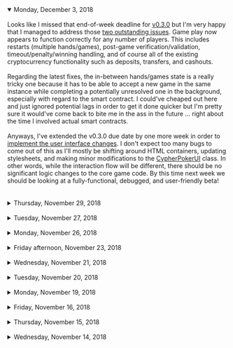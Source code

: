 <details open>
<summary>Monday, December 3, 2018</summary>
<br/>
Looks like I missed that end-of-week deadline for <a href="https://github.com/monicanagent/cypherpoker.js/milestone/2">v0.3.0</a> but I'm very happy that I managed to address those <a href="https://github.com/monicanagent/cypherpoker.js/commit/86d03b0637e7ae1e4601545971d64881c8f7fbbc">two outstanding issues</a>. Game play now appears to function correctly for any number of players. This includes restarts (multiple hands/games), post-game verification/validation, timeout/penalty/winning handling, and of course all of the existing cryptocurrency functionality such as deposits, transfers, and cashouts.<br/>
<br/>
Regarding the latest fixes, the in-between hands/games state is a really tricky one because it has to be able to accept a new game in the same instance while completing a potentially unresolved one in the background, especially with regard to the smart contract. I could've cheaped out here and just ignored potential lags in order to get it done quicker but I'm pretty sure it would've come back to bite me in the ass in the future ... right about the time I involved actual smart contracts.<br/>
<br/>
Anyways, I've extended the v0.3.0 due date by one more week in order to <a href="https://github.com/monicanagent/cypherpoker.js/issues/11">implement the user interface changes</a>. I don't expect too many bugs to come out of this as I'll mostly be shifting around HTML containers, updating stylesheets, and making minor modifications to the <a href="https://github.com/monicanagent/cypherpoker.js/blob/master/src/web/scripts/CypherPokerUI.js">CypherPokerUI</a> class. In other words, while the interaction flow will be different, there should be no significant logic changes to the core game code. By this time next week we should be looking at a fully-functional, debugged, and user-friendly beta!<br/>
<br/>
</details>
<br/>
<details>
<summary>Thursday, November 29, 2018</summary>
<br/>
There was little to update yesterday as I made little progress but today, at last, I made a breakthrough on the final major issue for v0.3.0.<br/>
<br/>
The <a href="https://github.com/monicanagent/cypherpoker.js/issues/10#issuecomment-442983023">issue notes</a> have been updated with my findings and at this point the problem can be considered fixed although its root remains: there are two key objects being used for analysis instead of the expected one.<br/>
<br/>
The current fix involves simply using the key object at the highest index (in the chain), but it's not a great fix since in the future the plan is to use (potentially) multiple keys in a hand/game. In other words, where only one key object is currently expected, in the future there could be more than one.<br/>
<br/>
In any event, the end is clearly in sight now and in the worst-case scenario I can simply upload the current fix an flag it for a future update (before multiple keys per hand are used).<br/>
<br/>
</details>
<br/>
<details>
<summary>Tuesday, November 27, 2018</summary>
<br/>
There wasn't much time to get in front of a keyboard today so there's nothing new to update. However, I did give some thoughts to the remaining issues and the new design, which I'll hopefully be able to share soon.<br/>
<br/>
</details>
<br/>
<details>
<summary>Monday, November 26, 2018</summary>
<br/>
I managed to re-enable the post-game <a href="https://github.com/monicanagent/cypherpoker.js/blob/master/src/web/scripts/CypherPokerAnalyzer.js">analyzer</a>, the part of the code the verifies the cryptographic correctness and winning hand(s) in the browser (the <a href="https://github.com/monicanagent/cypherpoker.js/blob/master/src/server/api/CP_SmartContract.js">server contract</a> is expected to contain similar functionality).<br/>
<br/>
It works, so long as the next dealer doesn't hit the "RESTART" button for the table before the analyzer has a chance to spit out a final analysis (did the game verify correctly cryptographically? did the game adhere to established rules? who had the best / winning hands? what were everyone's best hands? etc). In that very possible condition, the analysis simply stops and the hand results fails to show up in the Hand History. It's not fatal--everything else resumes independently and correctly, including the contract--but it's less than ideal.<br/>
<br/>
I <a href="https://github.com/monicanagent/cypherpoker.js/commit/bbedca1bcde4117e6400f5589451c6920ed3cff7">added an update</a> on Saturday afternoon to the repository to address the associated issue and the previous paragraph describes why this is a <i>partial</i> fix.<br/>
<br/>
It's one of those proverbial dark 'n stormy nights here in Toronto, some slow Adele song is on the radio as the cold November rain falls on the pavement, and I think, it's okay to feel a little less than enthusiastic when starting the week like this.<br/>
<br/>
On the bright side, I haven't noticed any new issues which suggests that v0.3.0 is very much within reach. The fact that pieces of the game software can continue to function correctly despite other pieces failing--like the analyzer--also speaks to the strength and versatility of the underlying architecture.<br/>
<br/>
That being said, I guess I should also start doing some UI design work...<br/>
<br/>
</details>
<br/>
<details>
<summary>Friday afternoon, November 23, 2018</summary>
<br/>
I skipped the update last night and decided instead to push on through  the darkness and then back into the bleary light of morning in order to finally fix <a href="https://github.com/monicanagent/cypherpoker.js/milestone/1">those critical issues that were plaguing version 0.2.3</a><br/>
<br/>
There are presently <a href="https://github.com/monicanagent/cypherpoker.js/milestones/v0.3.0">two remaining bugs</a> that have been added to the v0.3.0 release (one of them is new), neither of which are fatal or cause malfunctions so some of the user interface work can be done alongside the fix work.<br/>
<br/>
I'll see if I can knock off those two issues this weekend and think about how I want to approach the UI; I'm thinking somewhere along the lines of "clean, modern, easy to use, a <a href="https://en.wikipedia.org/wiki/White-label_product">white label</a>-ish prototype-ly kinda feel".<br/>
<br/>
Can I get to v0.3.0 by next Saturday? I'm optimistic I can, but that optimism is derived entirely from the lack complexity of the work I make for myself in the intervening time. We'll see.<br/>
<br/>
Right now, though, I'll settle for a few Zzz's<br/>
<br/>
</details>
<br/>
<details>
<summary>Wednesday, November 21, 2018</summary>
<br/>
I've managed to take two steps back from yesterday's step forward and once again find myself dealing with non-restarting contracts. Some of the same symptoms have re-appeared but this time as a result of changes to other sections of the code.<br/>
<br/>
It's quite surprising to see that yesterday's changes worked as well as they did considering that I'd failed to update parts of the <a href="https://github.com/monicanagent/cypherpoker.js/blob/master/src/web/scripts/CypherPokerContract.js">CypherPokerContract</a> class to insolate the contract data from the game.<br/>
<br/>
Oh well, them's the breaks--it is a pretty complex piece of code after all. I can at least console myself with the fact that the contract interactions in CypherPoker.AS were also the trickiest parts to deal with and took a while to iron out. In addition, I can retrace my latest fixes since the issues seem to be appearing in the same locations (albeit not in exactly the same way).<br/>
<br/>
I've updated the <a href="https://github.com/monicanagent/cypherpoker.js/milestone/1">v0.2.3 milestone</a> to end this coming Friday and hopefully I can hit that date. It'll be about a week late but it should still leave sufficient time for the v0.3.0 updates. Fingers crossed.<br/>
</details>
<br/>
<details>
<br/>
<summary>Tuesday, November 20, 2018</summary>
<br/>
I've confirmed that issue <a href="https://github.com/monicanagent/cypherpoker.js/issues/4">4</a> no longer appears and have also fixed the problem where contracts won't restart on subsequent hands--with <a href="https://github.com/monicanagent/cypherpoker.js/issues/9">one exception</a>: in a multi-player game (3+), if one or more players fold in a subsequent hand the post-game analysis doesn't kick off (i.e. the contract doesn't complete). This doesn't occur if all but one players have folded; in other words, at least two players must play the hand to the end.<br/>
<br/>
This is most likely a similar issue to those have been plaguing the other contract restarts but on a positive note it appears to be one of the last major issues related to contract handling.<br/>
<br/>
There is <a href="https://github.com/monicanagent/cypherpoker.js/issues/8">another contract-based issue</a> in which multiple winning hands are returned in a post-game analysis if the highest winning hand was a high-card but the payout appears to be handled correctly so it's a minor issue.<br/>
<br/>
Finally, the <a href="https://github.com/monicanagent/cypherpoker.js/issues/7">player timeout problem</a> is still lingering but it takes a lesser precedence than the other problems above since a timeout on a successfully completed contract simply results in an "invalid contract" error.<br/>
<br/>
Work continues...
</details>
<br/>
<details>
<summary>Monday, November 19, 2018</summary>
<br/>
I worked through the weekend but unfortunately I wasn't able to address all of the issues that have come up.<br/>
<br/>
The <a href="https://github.com/monicanagent/cypherpoker.js/issues/4">duplicate card selection issue</a> ended up being a simple fix with a surprisingly unintuitive source: card selections from other players were being <a href="https://github.com/monicanagent/cypherpoker.js/blob/485c7639e820d1ee6db5de5d825d690a09640b2b/src/web/scripts/CypherPokerGame.js#L2096">excluded from the selection process if they weren't private</a>. How does excluding cards duplicate them in the contract? Simply because if a card being selected was public it wouldn't be removed from the face-down deck, thereby allowing it to <i>sometimes</i> be selected twice.<br/>
<br/>
I haven't logged the other issues I've encountered during my testing but they all have to do with game restarts/ends and specifically to the contract. Although games are now successfully ending and restarting on the first try, the second round causes various validation errors on the server-side contract (though the contracts are mostly completing).<br/>
<br/>
Initially I was suspicious that perhaps the validation process had some errors but it turns out that every problem being reported is indeed a failure. For example, in subsequent (after the first game/hand) rounds of deck encryption, the first encryption by the dealer is not being stored to the contract. It took some digging and comparing raw data between the <a href="https://github.com/monicanagent/cypherpoker.js/blob/master/src/server/api/CP_SmartContract.js">server contract</a> and the <a href="https://github.com/monicanagent/cypherpoker.js/blob/master/src/web/scripts/CypherPokerAnalyzer.js">CypherPokerAnalyzer</a> data, which is correct, to figure this out.<br/>
<br/>
Although I'll probably need another day or two to knock of the rest of the issues, I am making incremental progress and am seeing definitive patterns emerge as to where the bugs are and what their likely source is. This is a good thing considering the asynchronous complexity of the software.<br/>
<br/>
I'm not sure if this will put much of a dent in the v0.3.0 update schedule--for now I'm still optimistic that it won't.
</details>

<br/>

<details>
<summary>Friday, November 16, 2018</summary>
<br/>
It appears that issue <a href="https://github.com/monicanagent/cypherpoker.js/issues/4">#4</a> is now fixed; I only need to test more extensively with different combinations of players and timings (restart immediately at end of game, restart after brief delay, restart with/without switching browser tabs, etc.)<br/>
<br/>
Issue <a href="https://github.com/monicanagent/cypherpoker.js/issues/7">#7</a> (player timeout continues beyond the end of the game), is still appearing but I should also be able to address it shortly as there are only a limited number of possible causes for it: a "gameend" event is not being dispatched (unlikely), the listeners for the event are being removed before being dispatched (more likely), an unhandled exception is being thrown during the processing of the event (also quite likely).<br/>
<br/>
I've noted that in some instances it's only the user interface that's reporting the timeout (it's not being reported to the contract), which is enouraging because it suggests that the issue may be limited mostly to the <a href="https://github.com/monicanagent/cypherpoker.js/blob/master/src/web/scripts/CypherPokerUI.js">CypherPokerUI</a> class.<br/>
<br/>
I was hoping to have these fixes already in place today but I'm quite close and should have them in place by the end of this weekend which means I'll be on track for v0.3.0 (the user interface upgrade).
</details>

<br/>

<details>
<summary>Thursday, November 15, 2018</summary>
<br/>
Today I'm addressing the inverse of yesterday's issue; namely, the certain data structures such as the players array are captured <i>too</i> early in the creation of a contract when restarting the game.<br/>
<br/>
Essentially what happens is that information such as this array, along with included data such as the keychains, is captured in a new <a href="https://github.com/monicanagent/cypherpoker.js/blob/master/src/web/scripts/CypherPokerContract.js">CypherPokerContract</a> instance before the data is generated. This causes a mismatch between the received contract, as generated by the dealer, and the local (in-game) data when comparing values like the shared prime modulus.<br/>
<br/>
It looks like I'm the right track to resolving this issue and any similar issues that might appear subsequently. After these fixes are in place I'll re-enable the <a href="https://github.com/monicanagent/cypherpoker.js/blob/master/src/web/scripts/CypherPokerAnalyzer.js">CypherPokerAnalyzer</a>, which is currently disabled (to minimize any additional post-game issues), and with that version 0.2.3 will be ready for the UI updates slated for version 0.3.0
</details>

<br/>

<details>
<summary>Wednesday, November 14, 2018</summary>
<br/>
One of the surprising problems addressed as part of the fix for issues #4 and #7 was that the EventDispatcher was not differentiating between functions in unique instances of classes (such as CypherPokerContract). As a result, events dispatched for an old instance (on game restart) would be received by a new one and vice versa. This may still be a problem moving forward and will need to be examined in greater detail.<br/>
<br/>
The next issue to be looked at was the contract data comparison within the CypherPokerContract class. One of the major causes of this was the inclusion of internal object properties such as the standard <code>toString</code> function which would not appear in contract data returned from the server. Because the server and local contract structures didn't match, further actions wouldn't be processed (as expected). Changes were made to bypass any <code>function</code> types during property comparison.<br/>
<br/>
Following this, I noted that event listeners in the CypherPokerContract class were all being added and removed together -- both game and P2P message listeners. While game event listeners were being handled at the correct time, the contract still needed to listen for "update" messages in order to fully complete. These two listener types were split up and inserted at the appropriate points in the code.<br/>
<br/>
In addition to this I observed that the server was registering contracts under incorrect dealers on subsequent rounds. After closer examination it became clear that this was happening because the associated table information was not being updated. While this was not an issue in the client, the server used the table information to determine player roles such as the dealer so on a restart (with a new dealer), the server would mis-register the contract to the old dealer. This has been updated and roles now appear to be handled correctly.<br/>
<br/>
The previous problem also appeared to a lesser degree in the client because data such as the players array and table object were not isolated between the contract and the game. In other words, the contract was using some of the game's data even after the game had ended and that data was subsequently updated (i.e. no longer correct for the contract). This data was added as internal copies within the CypherPokerContract instance so that it can complete in the background while a new hand (with updated data) begins.<br/>
<br/>
The game is now able to complete a full game (hand), but is not continuing past the point where a new contract is registered by the next dealer--no "agree" action is being processed by the other players. This is where I'm currently focusing my attention and I'm expecting subsequent actions to work correctly if this initial action can be successfully processed.
</details>
